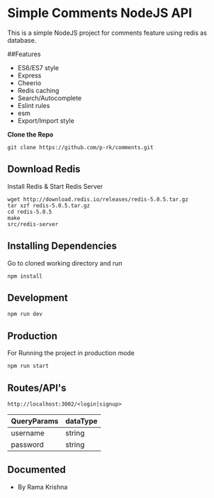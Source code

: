 # Simple Comments NodeJS API

This is a simple NodeJS project for comments feature using redis as database.

##Features

- ES6/ES7 style
- Express
- Cheerio
- Redis caching
- Search/Autocomplete
- Eslint rules
- esm
- Export/Import style

**Clone the Repo**
```
git clone https://github.com/p-rk/comments.git
```

## Download Redis

Install Redis & Start Redis Server
```
wget http://download.redis.io/releases/redis-5.0.5.tar.gz
tar xzf redis-5.0.5.tar.gz
cd redis-5.0.5
make
src/redis-server

```

## Installing Dependencies

Go to cloned working directory and run

```
npm install
```

## Development

```
npm run dev
```

## Production

For Running the project in production mode

```
npm run start
```

## Routes/API's
```
http://localhost:3002/<login|signup>
```

| QueryParams  | dataType |
|--------------|----------|
| username | string   |
| password        | string   |


## Documented

 - By Rama Krishna
